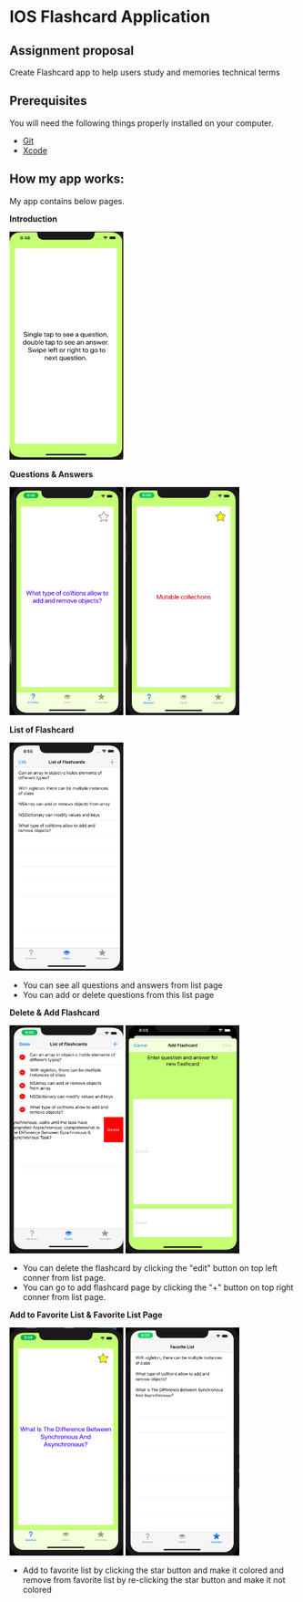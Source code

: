 # IOS Flashcard Application


## Assignment proposal
Create Flashcard app to help users study and memories technical terms


## Prerequisites

You will need the following things properly installed on your computer.

* [Git](https://git-scm.com/)
* [Xcode](https://developer.apple.com/xcode/)

## How my app works:
My app contains below pages.

**Introduction**

<img src="https://github.com/Jaejun-Project/IOS_Flashcard/blob/master/IOS_Flashcard_img/Intro.png?raw=true"  width="200" height="400" />


**Questions & Answers**


<p float="left">
<img src="https://github.com/Jaejun-Project/IOS_Flashcard/blob/master/IOS_Flashcard_img/collectionQues.png?raw=true"  width="200" height="400" />
<img src="https://github.com/Jaejun-Project/IOS_Flashcard/blob/master/IOS_Flashcard_img/answerColl.png?raw=true"  width="200" height="400" />
</p>

**List of Flashcard**

<img src="https://github.com/Jaejun-Project/IOS_Flashcard/blob/master/IOS_Flashcard_img/listOfFlashcards.png?raw=true"  width="200" height="400" />

- You can see all questions and answers from list page
- You can add or delete questions from this list page

**Delete & Add Flashcard**

<p float="left">
<img src="https://github.com/Jaejun-Project/IOS_Flashcard/blob/master/IOS_Flashcard_img/deleteFlashcard.png?raw=true"  width="200" height="400" />
<img src="https://github.com/Jaejun-Project/IOS_Flashcard/blob/master/IOS_Flashcard_img/addFlashcard.png?raw=true"  width="200" height="400" />
</p>

- You can delete the flashcard by clicking the "edit" button on top left conner from list page.
- You can go to add flashcard page by clicking the "+" button on top right conner from list page.


**Add to Favorite List & Favorite List Page**

<p float="left">
  <img src="https://github.com/Jaejun-Project/IOS_Flashcard/blob/master/IOS_Flashcard_img/addTOfav_ques.png?raw=true"  width="200" height="400" />
  <img src="https://github.com/Jaejun-Project/IOS_Flashcard/blob/master/IOS_Flashcard_img/favList.png?raw=true"  width="200" height="400" />
</p>

- Add to favorite list by clicking the star button and make it colored and remove from favorite list by re-clicking the star button and make it not colored




